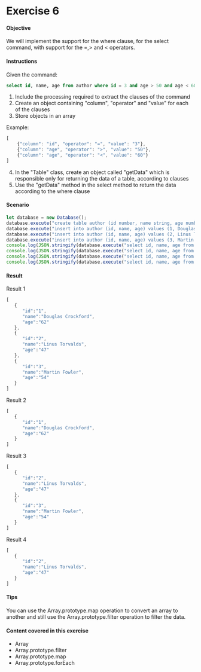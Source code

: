 # Exercise 6

#### Objective
We will implement the support for the where clause, for the select command, with support for the =,> and < operators.

#### Instructions

Given the command:

```sql
select id, name, age from author where id = 3 and age > 50 and age < 60
```

1. Include the processing required to extract the clauses of the command
2. Create an object containing "column", "operator" and "value" for each of the clauses
3. Store objects in an array

Example:

```javascript
[
	{"column": "id", "operator": "=", "value": "3"},
	{"column": "age", "operator": ">", "value": "50"},
	{"column": "age", "operator": "<", "value": "60"}
]
```

4. In the "Table" class, create an object called "getData" which is responsible only for returning the data of a table, according to clauses
5. Use the "getData" method in the select method to return the data according to the where clause

#### Scenario

```javascript
let database = new Database();
database.execute("create table author (id number, name string, age number, city string, state string, country string)");
database.execute("insert into author (id, name, age) values (1, Douglas Crockford, 62)");
database.execute("insert into author (id, name, age) values (2, Linus Torvalds, 47)");
database.execute("insert into author (id, name, age) values (3, Martin Fowler, 54)");
console.log(JSON.stringify(database.execute("select id, name, age from author")));
console.log(JSON.stringify(database.execute("select id, name, age from author where id = 1")));
console.log(JSON.stringify(database.execute("select id, name, age from author where age < 60")));
console.log(JSON.stringify(database.execute("select id, name, age from author where name = Linus Torvalds")));
```

#### Result

Result 1

```javascript
[  
   {  
      "id":"1",
      "name":"Douglas Crockford",
      "age":"62"
   },
   {  
      "id":"2",
      "name":"Linus Torvalds",
      "age":"47"
   },
   {  
      "id":"3",
      "name":"Martin Fowler",
      "age":"54"
   }
]
```

Result 2

```javascript
[  
   {  
      "id":"1",
      "name":"Douglas Crockford",
      "age":"62"
   }
]
```

Result 3

```javascript
[  
   {  
      "id":"2",
      "name":"Linus Torvalds",
      "age":"47"
   },
   {  
      "id":"3",
      "name":"Martin Fowler",
      "age":"54"
   }
]
```

Result 4

```javascript
[  
   {  
      "id":"2",
      "name":"Linus Torvalds",
      "age":"47"
   }
]
```


#### Tips

You can use the Array.prototype.map operation to convert an array to another and still use the Array.prototype.filter operation to filter the data.

#### Content covered in this exercise

* Array
* Array.prototype.filter
* Array.prototype.map
* Array.prototype.forEach